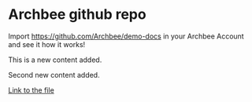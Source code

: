 # Archbee github repo

Import <https://github.com/Archbee/demo-docs> in your Archbee Account and see it how it works!

This is a new content added.

Second new content added.

[Link to the file](./petstore-2.0.yaml)
